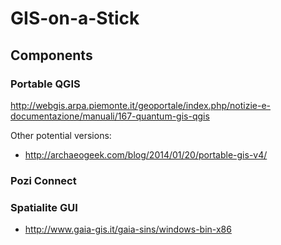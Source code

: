 # GIS-on-a-Stick

## Components

### Portable QGIS

http://webgis.arpa.piemonte.it/geoportale/index.php/notizie-e-documentazione/manuali/167-quantum-gis-qgis

Other potential versions:

* http://archaeogeek.com/blog/2014/01/20/portable-gis-v4/

### Pozi Connect

### Spatialite GUI

* http://www.gaia-gis.it/gaia-sins/windows-bin-x86
